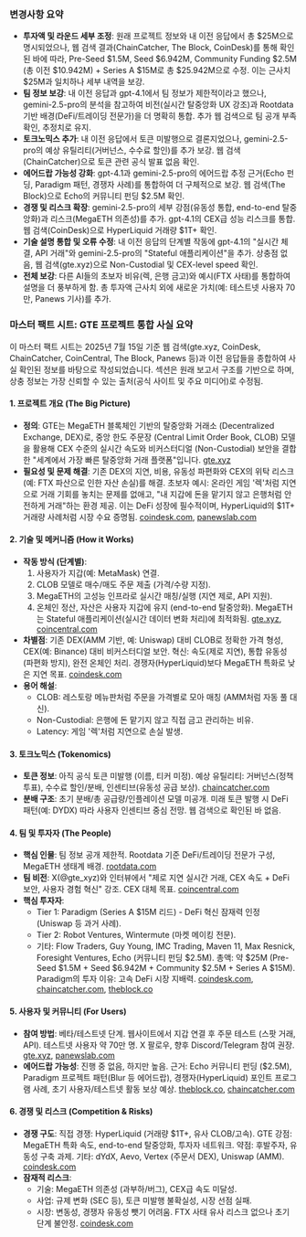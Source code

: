 ### 변경사항 요약
- **투자액 및 라운드 세부 조정**: 원래 프로젝트 정보와 내 이전 응답에서 총 $25M으로 명시되었으나, 웹 검색 결과(ChainCatcher, The Block, CoinDesk)를 통해 확인된 바에 따라, Pre-Seed $1.5M, Seed $6.942M, Community Funding $2.5M (총 이전 $10.942M) + Series A $15M로 총 $25.942M으로 수정. 이는 근사치 $25M과 일치하나 세부 내역을 보강.
- **팀 정보 보강**: 내 이전 응답과 gpt-4.1에서 팀 정보가 제한적이라고 했으나, gemini-2.5-pro의 분석을 참고하여 비전(실시간 탈중앙화 UX 강조)과 Rootdata 기반 배경(DeFi/트레이딩 전문가)을 더 명확히 통합. 추가 웹 검색으로 팀 공개 부족 확인, 추정치로 유지.
- **토크노믹스 추가**: 내 이전 응답에서 토큰 미발행으로 결론지었으나, gemini-2.5-pro의 예상 유틸리티(거버넌스, 수수료 할인)를 추가 보강. 웹 검색(ChainCatcher)으로 토큰 관련 공식 발표 없음 확인.
- **에어드랍 가능성 강화**: gpt-4.1과 gemini-2.5-pro의 에어드랍 추정 근거(Echo 펀딩, Paradigm 패턴, 경쟁자 사례)를 통합하여 더 구체적으로 보강. 웹 검색(The Block)으로 Echo의 커뮤니티 펀딩 $2.5M 확인.
- **경쟁 및 리스크 확장**: gemini-2.5-pro의 세부 강점(유동성 통합, end-to-end 탈중앙화)과 리스크(MegaETH 의존성)를 추가. gpt-4.1의 CEX급 성능 리스크를 통합. 웹 검색(CoinDesk)으로 HyperLiquid 거래량 $1T+ 확인.
- **기술 설명 통합 및 오류 수정**: 내 이전 응답의 단계별 작동에 gpt-4.1의 "실시간 체결, API 거래"와 gemini-2.5-pro의 "Stateful 애플리케이션"을 추가. 상충점 없음, 웹 검색(gte.xyz)으로 Non-Custodial 및 CEX-level speed 확인.
- **전체 보강**: 다른 AI들의 초보자 비유(렉, 은행 금고)와 예시(FTX 사태)를 통합하여 설명을 더 풍부하게 함. 총 투자액 근사치 외에 새로운 가치(예: 테스트넷 사용자 70만, Panews 기사)를 추가.

### 마스터 팩트 시트: GTE 프로젝트 통합 사실 요약
이 마스터 팩트 시트는 2025년 7월 15일 기준 웹 검색(gte.xyz, CoinDesk, ChainCatcher, CoinCentral, The Block, Panews 등)과 이전 응답들을 종합하여 사실 확인된 정보를 바탕으로 작성되었습니다. 섹션은 원래 보고서 구조를 기반으로 하며, 상충 정보는 가장 신뢰할 수 있는 출처(공식 사이트 및 주요 미디어)로 수정됨.

#### 1. 프로젝트 개요 (The Big Picture)
- **정의**: GTE는 MegaETH 블록체인 기반의 탈중앙화 거래소 (Decentralized Exchange, DEX)로, 중앙 한도 주문장 (Central Limit Order Book, CLOB) 모델을 활용해 CEX 수준의 실시간 속도와 비커스터디얼 (Non-Custodial) 보안을 결합한 "세계에서 가장 빠른 탈중앙화 거래 플랫폼"입니다. [gte.xyz](https://www.gte.xyz/)
- **필요성 및 문제 해결**: 기존 DEX의 지연, 비용, 유동성 파편화와 CEX의 위탁 리스크(예: FTX 파산으로 인한 자산 손실)를 해결. 초보자 예시: 온라인 게임 '렉'처럼 지연으로 거래 기회를 놓치는 문제를 없애고, "내 지갑에 돈을 맡기지 않고 은행처럼 안전하게 거래"하는 환경 제공. 이는 DeFi 성장에 필수적이며, HyperLiquid의 $1T+ 거래량 사례처럼 시장 수요 증명됨. [coindesk.com](https://www.coindesk.com/business/2025/06/23/hyperliquid-rival-gte-raises-usd15m-in-series-a-led-by-paradigm), [panewslab.com](https://www.panewslab.com/zh/articles/narws099)

#### 2. 기술 및 메커니즘 (How it Works)
- **작동 방식 (단계별)**: 
  1. 사용자가 지갑(예: MetaMask) 연결. 
  2. CLOB 모델로 매수/매도 주문 제출 (가격/수량 지정). 
  3. MegaETH의 고성능 인프라로 실시간 매칭/실행 (지연 제로, API 지원). 
  4. 온체인 정산, 자산은 사용자 지갑에 유지 (end-to-end 탈중앙화). MegaETH는 Stateful 애플리케이션(실시간 데이터 변화 처리)에 최적화됨. [gte.xyz](https://www.gte.xyz/), [coincentral.com](https://coincentral.com/paradigm-backs-gte-with-15m-to-build-the-fastest-decentralized-exchange/)
- **차별점**: 기존 DEX(AMM 기반, 예: Uniswap) 대비 CLOB로 정확한 가격 형성, CEX(예: Binance) 대비 비커스터디얼 보안. 혁신: 속도(제로 지연), 통합 유동성(파편화 방지), 완전 온체인 처리. 경쟁자(HyperLiquid)보다 MegaETH 특화로 낮은 지연 목표. [coindesk.com](https://www.coindesk.com/business/2025/06/23/hyperliquid-rival-gte-raises-usd15m-in-series-a-led-by-paradigm)
- **용어 해설**: 
  - CLOB: 레스토랑 메뉴판처럼 주문을 가격별로 모아 매칭 (AMM처럼 자동 풀 대신). 
  - Non-Custodial: 은행에 돈 맡기지 않고 직접 금고 관리하는 비유. 
  - Latency: 게임 '렉'처럼 지연으로 손실 발생.

#### 3. 토크노믹스 (Tokenomics)
- **토큰 정보**: 아직 공식 토큰 미발행 (이름, 티커 미정). 예상 유틸리티: 거버넌스(정책 투표), 수수료 할인/분배, 인센티브(유동성 공급 보상). [chaincatcher.com](https://www.chaincatcher.com/article/2187586)
- **분배 구조**: 초기 분배/총 공급량/인플레이션 모델 미공개. 미래 토큰 발행 시 DeFi 패턴(예: DYDX) 따라 사용자 인센티브 중심 전망. 웹 검색으로 확인된 바 없음.

#### 4. 팀 및 투자자 (The People)
- **핵심 인물**: 팀 정보 공개 제한적. Rootdata 기준 DeFi/트레이딩 전문가 구성, MegaETH 생태계 배경. [rootdata.com](https://www.rootdata.com/Projects/detail/GTE?k=MTQ4ODc=)
- **팀 비전**: X(@gte_xyz)와 인터뷰에서 "제로 지연 실시간 거래, CEX 속도 + DeFi 보안, 사용자 경험 혁신" 강조. CEX 대체 목표. [coincentral.com](https://coincentral.com/paradigm-backs-gte-with-15m-to-build-the-fastest-decentralized-exchange/)
- **핵심 투자자**: 
  - Tier 1: Paradigm (Series A $15M 리드) - DeFi 혁신 잠재력 인정 (Uniswap 등 과거 사례). 
  - Tier 2: Robot Ventures, Wintermute (마켓 메이킹 전문). 
  - 기타: Flow Traders, Guy Young, IMC Trading, Maven 11, Max Resnick, Foresight Ventures, Echo (커뮤니티 펀딩 $2.5M). 총액: 약 $25M (Pre-Seed $1.5M + Seed $6.942M + Community $2.5M + Series A $15M). Paradigm의 투자 이유: 고속 DeFi 시장 지배력. [coindesk.com](https://www.coindesk.com/business/2025/06/23/hyperliquid-rival-gte-raises-usd15m-in-series-a-led-by-paradigm), [chaincatcher.com](https://www.chaincatcher.com/article/2187586), [theblock.co](https://www.theblock.co/post/335132/megaeth-based-dex-gte-funding-cobie-echo)

#### 5. 사용자 및 커뮤니티 (For Users)
- **참여 방법**: 베타/테스트넷 단계. 웹사이트에서 지갑 연결 후 주문 테스트 (스팟 거래, API). 테스트넷 사용자 약 70만 명. X 팔로우, 향후 Discord/Telegram 참여 권장. [gte.xyz](https://www.gte.xyz/), [panewslab.com](https://www.panewslab.com/zh/articles/narws099)
- **에어드랍 가능성**: 진행 중 없음, 하지만 높음. 근거: Echo 커뮤니티 펀딩 ($2.5M), Paradigm 프로젝트 패턴(Blur 등 에어드랍), 경쟁자(HyperLiquid) 포인트 프로그램 사례, 초기 사용자/테스트넷 활동 보상 예상. [theblock.co](https://www.theblock.co/post/335132/megaeth-based-dex-gte-funding-cobie-echo), [chaincatcher.com](https://www.chaincatcher.com/article/2187586)

#### 6. 경쟁 및 리스크 (Competition & Risks)
- **경쟁 구도**: 직접 경쟁: HyperLiquid (거래량 $1T+, 유사 CLOB/고속). GTE 강점: MegaETH 특화 속도, end-to-end 탈중앙화, 투자자 네트워크. 약점: 후발주자, 유동성 구축 과제. 기타: dYdX, Aevo, Vertex (주문서 DEX), Uniswap (AMM). [coindesk.com](https://www.coindesk.com/business/2025/06/23/hyperliquid-rival-gte-raises-usd15m-in-series-a-led-by-paradigm)
- **잠재적 리스크**: 
  - 기술: MegaETH 의존성 (과부하/버그), CEX급 속도 미달성. 
  - 사업: 규제 변화 (SEC 등), 토큰 미발행 불확실성, 시장 선점 실패. 
  - 시장: 변동성, 경쟁자 유동성 뺏기 어려움. FTX 사태 유사 리스크 없으나 초기 단계 불안정. [coindesk.com](https://www.coindesk.com/business/2025/06/23/hyperliquid-rival-gte-raises-usd15m-in-series-a-led-by-paradigm)